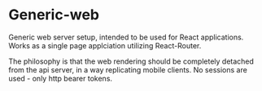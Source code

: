 # Generic-web
Generic web server setup, intended to be used for React applications. Works as a single page applciation utilizing React-Router.

The philosophy is that the web rendering should be completely detached from the api server, in a way replicating mobile clients. No sessions are used - only http bearer tokens.
